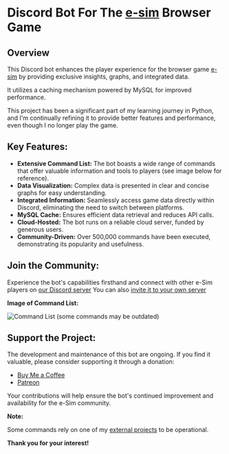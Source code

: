 # Discord Bot For The [e-sim](https://alpha.e-sim.org) Browser Game

## Overview

This Discord bot enhances the player experience for the browser game [e-sim](https://alpha.e-sim.org) by providing
exclusive insights, graphs, and integrated data.

It utilizes a caching mechanism powered by MySQL for improved performance.

This project has been a significant part of my learning journey in Python, and I'm continually refining it to provide
better features and performance, even though I no longer play the game.

## Key Features:

* **Extensive Command List:** The bot boasts a wide range of commands that offer valuable information and tools to
  players (see image below for reference).
* **Data Visualization:** Complex data is presented in clear and concise graphs for easy understanding.
* **Integrated Information:** Seamlessly access game data directly within Discord, eliminating the need to switch
  between platforms.
* **MySQL Cache:** Ensures efficient data retrieval and reduces API calls.
* **Cloud-Hosted:** The bot runs on a reliable cloud server, funded by generous users.
* **Community-Driven:** Over 500,000 commands have been executed, demonstrating its popularity and usefulness.

## Join the Community:

Experience the bot's capabilities firsthand and connect with other e-Sim players
on [our Discord server](https://discord.com/invite/q96wSd6)
You can
also [invite it to your own server](https://discordapp.com/api/oauth2/authorize?client_id=542220847491055647&permissions=182336&scope=bot)

**Image of Command List:**

![Command List](https://i.imgur.com/FG4f4dE.png)
(some commands may be outdated)

## Support the Project:

The development and maintenance of this bot are ongoing. If you find it valuable, please consider supporting it through
a donation:

- [Buy Me a Coffee](https://www.buymeacoffee.com/ripEsim)
- [Patreon](https://www.patreon.com/ripEsim)

Your contributions will help ensure the bot's continued improvement and availability for the e-Sim community.

**Note:**

Some commands rely on one of my [external projects](https://github.com/akiva-skolnik/update_db) to be operational.

**Thank you for your interest!**
